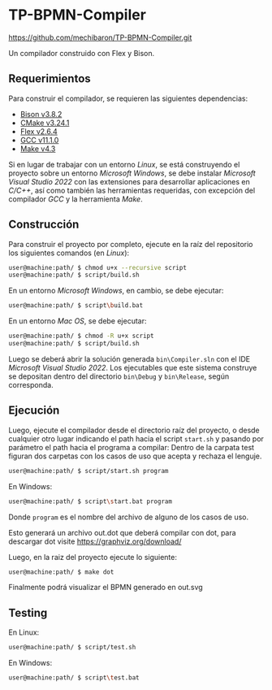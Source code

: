 # TP-BPMN-Compiler
https://github.com/mechibaron/TP-BPMN-Compiler.git

Un compilador construido con Flex y Bison.

## Requerimientos

Para construir el compilador, se requieren las siguientes dependencias:

* [Bison v3.8.2](https://www.gnu.org/software/bison/)
* [CMake v3.24.1](https://cmake.org/)
* [Flex v2.6.4](https://github.com/westes/flex)
* [GCC v11.1.0](https://gcc.gnu.org/)
* [Make v4.3](https://www.gnu.org/software/make/)

Si en lugar de trabajar con un entorno _Linux_, se está construyendo el proyecto sobre un entorno _Microsoft Windows_, se debe instalar _Microsoft Visual Studio 2022_ con las extensiones para desarrollar aplicaciones en _C/C++_, así como también las herramientas requeridas, con excepción del compilador _GCC_ y la herramienta _Make_.

## Construcción

Para construir el proyecto por completo, ejecute en la raíz del repositorio los siguientes comandos (en _Linux_):

```bash
user@machine:path/ $ chmod u+x --recursive script
user@machine:path/ $ script/build.sh
```

En un entorno _Microsoft Windows_, en cambio, se debe ejecutar:

```bash
user@machine:path/ $ script\build.bat
```

En un entorno _Mac OS_, se debe ejecutar:
```bash
user@machine:path/ $ chmod -R u+x script
user@machine:path/ $ script/build.sh

```

Luego se deberá abrir la solución generada `bin\Compiler.sln` con el IDE _Microsoft Visual Studio 2022_. Los ejecutables que este sistema construye se depositan dentro del directorio `bin\Debug` y `bin\Release`, según corresponda.

## Ejecución

Luego, ejecute el compilador desde el directorio raíz del proyecto, o desde cualquier otro lugar indicando el path hacia el script `start.sh` y pasando por parámetro el path hacia el programa a compilar:
Dentro de la carpata test figuran dos carpetas con los casos de uso que acepta y rechaza el lenguje. 

```bash
user@machine:path/ $ script/start.sh program
```

En Windows:

```bash
user@machine:path/ $ script\start.bat program
```
Donde `program` es el nombre del archivo de alguno de los casos de uso.

Esto generará un archivo out.dot que deberá compilar con dot, para descargar dot visite https://graphviz.org/download/

Luego, en la raiz del proyecto ejecute lo siguiente: 

```bash
user@machine:path/ $ make dot

```

Finalmente podrá visualizar el BPMN generado en out.svg

## Testing

En Linux:

```bash
user@machine:path/ $ script/test.sh
```

En Windows:

```bash
user@machine:path/ $ script\test.bat
```
